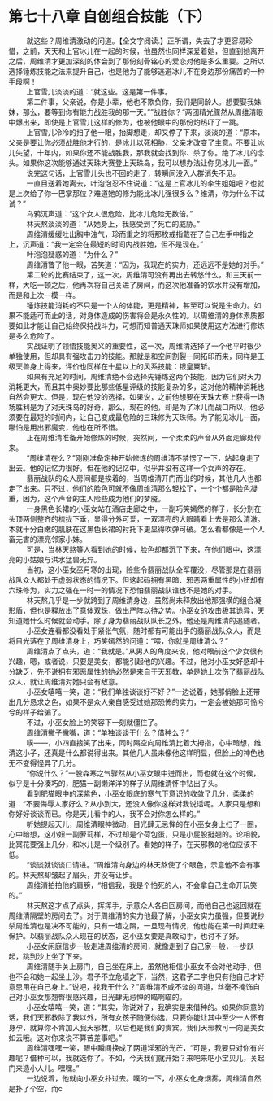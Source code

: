<h1>第七十八章 自创组合技能（下）</h1>
<div id="content">&nbsp&nbsp&nbsp&nbsp&nbsp&nbsp&nbsp&nbsp
 就这些？周维清激动的问道。【全文字阅读.】正所谓，失去了才更容易珍惜，之前，天天和上官冰儿在一起的时候，他虽然也同样深爱着她，但直到她离开之后，周维清才更加深刻的体会到了那份刻骨铭心的爱恋对他是多么重要。之所以选择锤炼技能之法来提升自己，也是他为了能够逃避冰儿不在身边那份痛苦的一种手段啊！
 <br/>&nbsp&nbsp&nbsp&nbsp&nbsp&nbsp&nbsp&nbsp
 上官雪儿淡淡的道：“就这些。这是第一件事。
 <br/>&nbsp&nbsp&nbsp&nbsp&nbsp&nbsp&nbsp&nbsp
 第二件事，父亲说，你是小辈，他也不欺负你，我们是同龄人。想要娶我妹妹，那么，要等到你有能力战胜我的那一天。””战胜你？“两团精光骤然从周维清眼中爆出来，即使是上官雪儿这样的修为，也被他眼中的那份灼热吓了一跳。
 <br/>&nbsp&nbsp&nbsp&nbsp&nbsp&nbsp&nbsp&nbsp
 上官雪儿冷冷的扫了他一眼，抬脚想走，却又停了下来，淡淡的道：“原本，父亲是要让你必须战胜他才行的，是冰儿以死相胁，父亲才改变了主意。不要让冰儿失望，十年内，如果你还不能战胜我，那我就会找到你、杀了你。绝了冰儿的念头。如果你这次能够通过天珠大赛登上天珠岛，我可以想办法让你见冰儿一面。”
 <br/>&nbsp&nbsp&nbsp&nbsp&nbsp&nbsp&nbsp&nbsp
 说完这句话，上官雪儿头也不回的走了，转瞬间没入人群消失不见。
 <br/>&nbsp&nbsp&nbsp&nbsp&nbsp&nbsp&nbsp&nbsp
 一直目送着她离去，叶泡泡忍不住说道：“这是上官冰儿的李生姐姐吧？也就是上次给了你一巴掌那位？难道她的修为能比冰儿强很多么？维清，你为什么不试试？”
 <br/>&nbsp&nbsp&nbsp&nbsp&nbsp&nbsp&nbsp&nbsp
 乌鸦沉声道：“这个女人很危险，比冰儿危险无数倍。”
 <br/>&nbsp&nbsp&nbsp&nbsp&nbsp&nbsp&nbsp&nbsp
 林天熬淡淡的道：“从她身上，我感受到了死亡的威胁。”
 <br/>&nbsp&nbsp&nbsp&nbsp&nbsp&nbsp&nbsp&nbsp
 周维清缓缓吐出胸中浊气，珍而重之的将那枚戒指戴在了自己左手中指之上，沉声道：“我一定会在最短的时间内战胜她，但不是现在。”
 <br/>&nbsp&nbsp&nbsp&nbsp&nbsp&nbsp&nbsp&nbsp
 叶泡泡疑惑的道：“为什么？”
 <br/>&nbsp&nbsp&nbsp&nbsp&nbsp&nbsp&nbsp&nbsp
 周维清瞥了他一眼，苦笑道：“因为，我现在的实力，还远远不是她的对手。”
 <br/>&nbsp&nbsp&nbsp&nbsp&nbsp&nbsp&nbsp&nbsp
 第二轮的比赛结束了，这一次，周维清可没有再出去转悠什么，和三天前一样，大吃一顿之后，他再次将自己关进了房间，而这次他准备的饮水并没有增加，而是和上次一模一样。
 <br/>&nbsp&nbsp&nbsp&nbsp&nbsp&nbsp&nbsp&nbsp
 锤炼技能消耗的不只是一个人的体能，更是精神，甚至可以说是生命力。如果不能适可而止的话，对身体造成的伤害将会是永久性的。以周维清的身体素质都要如此才能让自己始终保持战斗力，可想而知普通天珠师如果使用这方法进行修炼是多么危险了。
 <br/>&nbsp&nbsp&nbsp&nbsp&nbsp&nbsp&nbsp&nbsp
 实战证明了领悟技能奥义的重要性，这一次，周维清选择了一个他平时很少单独使用，但却具有强攻击力的技能。那就是和空间割裂一同拓印而来，同样是王级天兽身上得来，评价也同样在十星以上的风系技能：银皇翼斩。
 <br/>&nbsp&nbsp&nbsp&nbsp&nbsp&nbsp&nbsp&nbsp
 如果有充足的时间，周维清绝不会选择先锤炼这两个技能，因为它们对天力消耗更大，而且其中奥妙要比那些低星评级的技能复杂的多，这对他的精神消耗也自然会更大。但是，现在他没的选择，如果说，之前他想要在天珠大赛上获得一场场胜利是为了对天珠岛的好奇，那么，现在的他，却是为了冰儿而战口所以，他必须要在最短的时间内，让自己变成最危险的三珠修为天珠师。为了能见冰儿一面，哪怕是用出邪魔变，他也在所不惜。
 <br/>&nbsp&nbsp&nbsp&nbsp&nbsp&nbsp&nbsp&nbsp
 正在周维清准备开始修炼的时候，突然间，一个柔柔的声音从外面走廊处传来。
 <br/>&nbsp&nbsp&nbsp&nbsp&nbsp&nbsp&nbsp&nbsp
 “周维清在么？”刚刚准备定神开始修炼的周维清不禁愣了一下，站起身走了出去。他的记忆力很好，但在他的记忆中，似乎并没有这样一个女声的存在。
 <br/>&nbsp&nbsp&nbsp&nbsp&nbsp&nbsp&nbsp&nbsp
 翡丽战队的众人房间都是挨着的，当周维清开门而出的时候，其他几人也都走了出来。只不过，他们的脸色可就不像周维清那么轻松了，一个个都是脸色凝重，因为，这个声音的主人险些成为他们的梦魇。
 <br/>&nbsp&nbsp&nbsp&nbsp&nbsp&nbsp&nbsp&nbsp
 一身黑色长裙的小巫女站在酒店走廊之中，一副巧笑嫣然的样子，长分别在头顶两侧整齐的梳拢下垂，显得分外可爱，一双漂亮的大眼睛看上去是那么清澈。本就十分白嫩的肌肤在这黑色长裙的衬托下更显得吹弹可破。怎么看都像是一个人畜无害的漂亮邻家小妹。
 <br/>&nbsp&nbsp&nbsp&nbsp&nbsp&nbsp&nbsp&nbsp
 可是，当林天熬等人看到她的时候，脸色却都沉了下来，在他们眼中，这漂亮的小姑娘与洪水猛兽无异。
 <br/>&nbsp&nbsp&nbsp&nbsp&nbsp&nbsp&nbsp&nbsp
 当初，这小巫女巫月寒的出现，险些令翡丽战队全军覆没，尽管那是在翡丽战队众人都处于虚弱状态的情况下。但这起码拥有黑暗、邪恶两重属性的小妞却有六珠修为，实力之强在一时一的情况下恐怕翡丽战队谁也不是她的对手。
 <br/>&nbsp&nbsp&nbsp&nbsp&nbsp&nbsp&nbsp&nbsp
 林天熬几乎是一步就跨到了周维清身边，虽然尚未释放出他那强横的组合凝形盾，但也是释放出了意体双珠，做出严阵以待之势。小巫女的攻击极其诡异，天知道她什么时候就会动手。除了身为翡丽战队队长之外，他还是周维清的追随者。
 <br/>&nbsp&nbsp&nbsp&nbsp&nbsp&nbsp&nbsp&nbsp
 小巫女连看都没看处于紧张气氛，随时都有可能出手的翡丽战队众人，而是将目光落在了周维清身上，巧笑嫣然的问道：“喂，你就是周维清么？”
 <br/>&nbsp&nbsp&nbsp&nbsp&nbsp&nbsp&nbsp&nbsp
 周维清点了点头，道：“我就是。”从男人的角度来说，他对眼前这个少女很有兴趣，嗯，或者说，只要是美女，都能引起他的兴趣。不过，他对小巫女好感却十分缺乏，先不说拥有邪恶属性的她必然是来自于天邪教，单是她上次伤了翡丽战队众人，就让周维清对她只会有敌意。
 <br/>&nbsp&nbsp&nbsp&nbsp&nbsp&nbsp&nbsp&nbsp
 小巫女嘻嘻一笑，道：“我们单独谈谈好不好？”一边说着，她那俏脸上还带出几分恳求之色，如果不是众人亲自感受过她那恐怖的实力，一定会被她那可怜兮兮的样子给骗了。
 <br/>&nbsp&nbsp&nbsp&nbsp&nbsp&nbsp&nbsp&nbsp
 不过，小巫女脸上的笑容下一刻就僵住了。
 <br/>&nbsp&nbsp&nbsp&nbsp&nbsp&nbsp&nbsp&nbsp
 周维清撇子撇嘴，道：“单独谈谈干什么？借种么？”
 <br/>&nbsp&nbsp&nbsp&nbsp&nbsp&nbsp&nbsp&nbsp
 噗——，小四直接笑了出来，同时隔空向周维清比着大拇指，心中暗想，维清这小子，还真是什么都说得出来。其他几人虽未像他这样明显，但脸上的神色也无不变得怪异了几分。
 <br/>&nbsp&nbsp&nbsp&nbsp&nbsp&nbsp&nbsp&nbsp
 “你说什么？”一股森寒之气骤然从小巫女眼中迸而出，而也就在这个时候，似乎是十分凑巧的，肥猫一副懒洋洋的样子从周维清怀中钻出了头。
 <br/>&nbsp&nbsp&nbsp&nbsp&nbsp&nbsp&nbsp&nbsp
 看到肥猫眼中的深紫色，小巫女眼底的寒气下意识的收敛了几分，柔柔的道：“不要侮辱人家好么？从小到大，还没人像你这样对我说话呢。人家只是想和你好好谈谈而已。你是天儿看中的人，我不会对你怎么样的。”
 <br/>&nbsp&nbsp&nbsp&nbsp&nbsp&nbsp&nbsp&nbsp
 听她提起天儿，周维清眼神微动，目光肆无忌惮的在小巫女身上扫了一圈，心中暗想，这小妞一副萝莉样，不过却是个荷包蛋，只是小屁股挺翘的。论相貌，比冥花要强上几分，和冰儿是一个级别了。看她的样子，在天邪教的地位应该不低。
 <br/>&nbsp&nbsp&nbsp&nbsp&nbsp&nbsp&nbsp&nbsp
 “谈谈就谈谈口请进。“周维清向身边的林天熬使了个眼色，示意他不会有事的。林天熬却皱起了眉头，并没有让步。
 <br/>&nbsp&nbsp&nbsp&nbsp&nbsp&nbsp&nbsp&nbsp
 周维清拍拍他的肩膀，“相信我，我是个怕死的人，不会拿自己生命开玩笑的。”
 <br/>&nbsp&nbsp&nbsp&nbsp&nbsp&nbsp&nbsp&nbsp
 林天熬这才点了点头，挥挥手，示意众人各自回房间，而他自己也返回就在周维清隔壁的房间去了。对于周维清的实力他最了解，小巫女实力虽强，但要说秒杀周维清也是决不可能的，只有一墙之隔，一旦现有情况，他也能在第一时间赶来保护。以翡丽战队众人现在的状态，这小巫女要是真敢动手，也讨不了好。
 <br/>&nbsp&nbsp&nbsp&nbsp&nbsp&nbsp&nbsp&nbsp
 小巫女闲庭信步一般走进周维清的房间，就像走到了自己家一般，一步跃起，跳到沙上坐了下来。
 <br/>&nbsp&nbsp&nbsp&nbsp&nbsp&nbsp&nbsp&nbsp
 周维清随手关上房门，自己坐在床上，虽然他相信小巫女不会对他动手，但也不会和她一起坐上沙。君子不立危墙之下，当然，这君子二字也只有他自己才好意思用在自己身上。”说吧，找我干什么？”周维清不咸不淡的问道，丝毫不掩饰自己对小巫女那翘臀很感兴趣，目光肆无忌惮的瞄啊瞄的。
 <br/>&nbsp&nbsp&nbsp&nbsp&nbsp&nbsp&nbsp&nbsp
 小巫女嘻嘻一笑，道：“其实，你说对了，我确实是来借种的。如果你同意的话，我们天邪教除了我以外，所有女孩子随便你选，只要你能让其中至少一人怀有身孕，就算你不肯加入我天邪教，以后也是我们的贵宾。我们天邪教可一向是美女如云哦。这对你来说不算苦差事吧。”
 <br/>&nbsp&nbsp&nbsp&nbsp&nbsp&nbsp&nbsp&nbsp
 周维清嘿嘿一笑，眼中瞬间换成了两道淫邪的光芒，“可是，我要只对你有兴趣呢？借种可以，我就选你了。不如，今天我们就开始？来吧来吧小宝贝儿，关起门来造小人儿。嘿嘿。”
 <br/>&nbsp&nbsp&nbsp&nbsp&nbsp&nbsp&nbsp&nbsp
 一边说着，他就向小巫女扑过去。噗的一下，小巫女化身烟雾，周维清自然是扑了个空，而c
 <br/>&nbsp&nbsp&nbsp&nbsp&nbsp&nbsp&nbsp&nbsp
 <br/>&nbsp&nbsp&nbsp&nbsp&nbsp&nbsp&nbsp&nbsp
</div>

